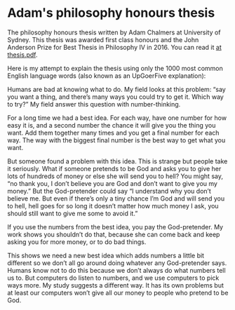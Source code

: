 # Adam's philosophy honours thesis
The philosophy honours thesis written by Adam Chalmers at University of Sydney. This thesis was awarded first class honours and the John Anderson Prize for Best Thesis in Philosophy IV in 2016. You can read it [at thesis.pdf](https://github.com/adamchalmers/philhons/blob/master/thesis.pdf).

Here is my attempt to explain the thesis using only the 1000 most common English language words (also known as an UpGoerFive explanation):

Humans are bad at knowing what to do. My field looks at this problem: “say you want a thing, and there’s many ways you could try to get it. Which way to try?” My field answer this question with number-thinking.

For a long time we had a best idea. For each way, have one number for how easy it is, and a second number the chance it will give you the thing you want. Add them together many times and you get a final number for each way. The way with the biggest final number is the best way to get what you want.

But someone found a problem with this idea. This is strange but people take it seriously. What if someone pretends to be God and asks you to give her lots of hundreds of money or else she will send you to hell? You might say, “no thank you, I don’t believe you are God and don’t want to give you my money.” But the God-pretender could say “I understand why you don’t believe me. But even if there’s only a tiny chance I’m God and will send you to hell, hell goes for so long it doesn’t matter how much money I ask, you should still want to give me some to avoid it.”

If you use the numbers from the best idea, you pay the God-pretender. My work shows you shouldn’t do that, because she can come back and keep asking you for more money, or to do bad things.

This shows we need a new best idea which adds numbers a little bit different so we don’t all go around doing whatever any God-pretender says. Humans know not to do this because we don’t always do what numbers tell us to. But computers do listen to numbers, and we use computers to pick ways more. My study suggests a different way. It has its own problems but at least our computers won’t give all our money to people who pretend to be God.
